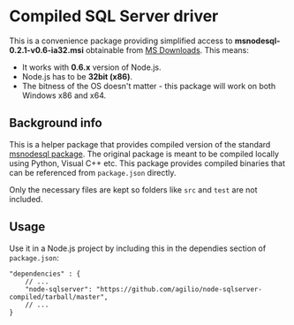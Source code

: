# Compiled SQL Server driver #

This is a convenience package providing simplified access to **msnodesql-0.2.1-v0.6-ia32.msi** obtainable from [MS Downloads](http://www.microsoft.com/en-us/download/details.aspx?id=29995). This means:

- It works with **0.6.x** version of Node.js.
- Node.js has to be **32bit (x86)**.
- The bitness of the OS doesn't matter - this package will work on both Windows x86 and x64.

## Background info ##

This is a helper package that provides compiled version of the standard
[msnodesql package](https://github.com/WindowsAzure/node-sqlserver). The original package is meant to be compiled locally using Python, Visual C++ etc. This package provides compiled binaries that can be referenced from `package.json` directly.

Only the necessary files are kept so folders like `src` and `test` are not included.

## Usage ##

Use it in a Node.js project by including this in the dependies section of `package.json`:

    "dependencies" : {
        // ...
        "node-sqlserver": "https://github.com/agilio/node-sqlserver-compiled/tarball/master",
        // ...
    }
